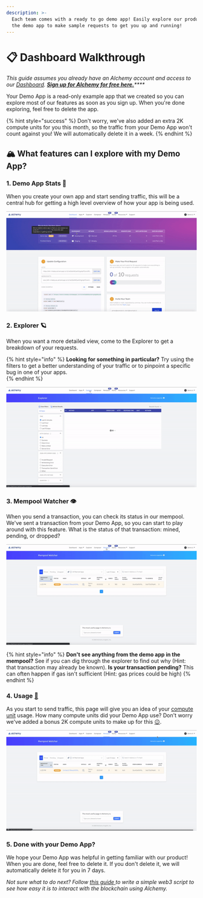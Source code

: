 ```yaml
---
description: >-
  Each team comes with a ready to go demo app! Easily explore our product with
  the demo app to make sample requests to get you up and running!
---
```


# 📋 Dashboard Walkthrough

_This guide assumes you already have an Alchemy account and access to our_ [_Dashboard_](https://dashboard.alchemyapi.io/)_._ [_**Sign up for Alchemy for free here.**_](https://alchemy.com/?r=e68b2f77-7fc7-4ef7-8e9c-cdfea869b9b5)_\*\*\*\*_

Your Demo App is a read-only example app that we created so you can explore most of our features as soon as you sign up. When you're done exploring, feel free to delete the app.

{% hint style="success" %}
Don't worry, we've also added an extra 2K compute units for you this month, so the traffic from your Demo App won't count against you! We will automatically delete it in a week.
{% endhint %}

## 🏔 What features can I explore with my Demo App?

### 1. Demo App Stats 🎉

When you create your own app and start sending traffic, this will be a central hub for getting a high level overview of how your app is being used.

![](../.gitbook/assets/stats%20%281%29.gif)

### 2. Explorer 🪐

When you want a more detailed view, come to the Explorer to get a breakdown of your requests. 

{% hint style="info" %}
**Looking for something in particular?** Try using the filters to get a better understanding of your traffic or to pinpoint a specific bug in one of your apps.  
{% endhint %}

![](../.gitbook/assets/explorer.gif)

### 3. Mempool Watcher 👁️

When you send a transaction, you can check its status in our mempool. We've sent a transaction from your Demo App, so you can start to play around with this feature. What is the status of that transaction: mined, pending,  or dropped? 

![](../.gitbook/assets/mem.gif)

{% hint style="info" %}
**Don't see anything from the demo app in the mempool?** See if you can dig through the explorer to find out why \(Hint: that transaction may already be known\). **Is your transaction pending?** This can often happen if gas isn't sufficient \(Hint: gas prices could be high\)
{% endhint %}

### 4. Usage [🎢](https://emojipedia.org/roller-coaster/)

As you start to send traffic, this page will give you an idea of your [compute unit](../documentation/compute-units.md) usage. How many compute units did your Demo App use? Don't worry we've added a bonus 2K compute units to make up for this [😉](https://emojipedia.org/winking-face/#:~:text=A%20yellow%20face%20with%20a,affectionate%2C%20suggestive%2C%20or%20ironic.&text=Winking%20Face%20was%20approved%20as,to%20Emoji%201.0%20in%202015.). 

![](../.gitbook/assets/usage%20%281%29.gif)

### 5. Done with your Demo App?

We hope your Demo App was helpful in getting familiar with our product! When you are done, feel free to delete it. If you don't delete it, we will automatically delete it for you in 7 days. 

_Not sure what to do next? Follow_ [_this guide_ ](../tutorials/simple-web3-script.md)_to write a simple web3 script to see how easy it is to interact with the blockchain using Alchemy._ 

